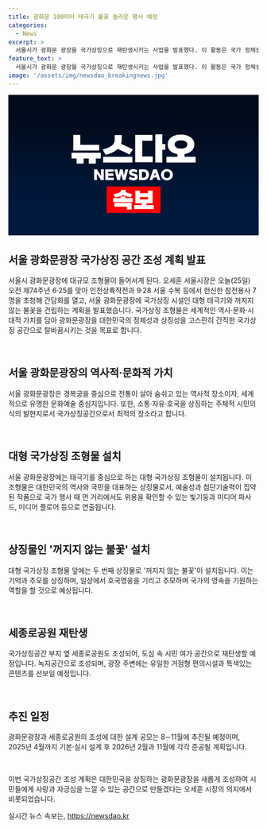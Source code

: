 ```yaml
---
title: 광화문 100미터 태극기 불꽃 놀라운 행사 예정
categories:
  - News
excerpt: >
  서울시가 광화문 광장을 국가상징으로 재탄생시키는 사업을 발표했다. 이 활동은 국가 정체성과 상징성을 강조하며 국민의 자부심을 높일 것으로 기대된다. 국가상징공간과 조형물은 대형 태극기와 꺼지지 않는 불꽃으로 광화문을 일본의 에투알 개선문과 같은 국가상징 공간으로 탈바꿈시킬 예정이다. 이는 국민 모두가 자긍심을 느낄 수 있는 곳을 만들기 위한 것이라고 한다. 국가상징 조형물은 태극기와 함께 역사를 상징하며 현대적으로 표현될 예정이다.세종로공원도 일체화된 녹지공간으로 조성될 예정이며, 2026년까지 완공 예정이다.
feature_text: >
  서울시가 광화문 광장을 국가상징으로 재탄생시키는 사업을 발표했다. 이 활동은 국가 정체성과 상징성을 강조하며 국민의 자부심을 높일 것으로 기대된다. 국가상징공간과 조형물은 대형 태극기와 꺼지지 않는 불꽃으로 광화문을 일본의 에투알 개선문과 같은 국가상징 공간으로 탈바꿈시킬 예정이다. 이는 국민 모두가 자긍심을 느낄 수 있는 곳을 만들기 위한 것이라고 한다. 국가상징 조형물은 태극기와 함께 역사를 상징하며 현대적으로 표현될 예정이다.세종로공원도 일체화된 녹지공간으로 조성될 예정이며, 2026년까지 완공 예정이다.
image: '/assets/img/newsdao_breakingnews.jpg'
---
```


<p><img src="/assets/img/newsdao_breakingnews.jpg" alt="implanttips 속보" /></p>

<h2 data-ke-size="size26">서울 광화문광장 국가상징 공간 조성 계획 발표</h2>

<p>서울시 광화문광장에 대규모 조형물이 들어서게 된다. 오세훈 서울시장은 오늘(25일) 오전 제74주년 6·25를 맞아 인천상륙작전과 9·28 서울 수복 등에서 헌신한 참전용사 7명을 초청해 간담회를 열고, 서울 광화문광장에 국가상징 시설인 대형 태극기와 꺼지지 않는 불꽃을 건립하는 계획을 발표했습니다. 국가상징 조형물은 세계적인 역사·문화·시대적 가치를 담아 광화문광장을 대한민국의 정체성과 상징성을 고스란히 간직한 국가상징 공간으로 탈바꿈시키는 것을 목표로 합니다.</p>

<p data-ke-size="size16">&nbsp;</p>

<h2 data-ke-size="size20">서울 광화문광장의 역사적·문화적 가치</h2>

<p>서울 광화문광장은 경복궁을 중심으로 전통이 살아 숨쉬고 있는 역사적 장소이자, 세계적으로 유명한 문화예술 중심지입니다. 또한, 소통·자유·호국을 상징하는 주체적 시민의식의 발현지로서 국가상징공간으로서 최적의 장소라고 합니다.</p>

<p data-ke-size="size16">&nbsp;</p>

<h2 data-ke-size="size20">대형 국가상징 조형물 설치</h2>

<p>서울 광화문광장에는 태극기를 중심으로 하는 대형 국가상징 조형물이 설치됩니다. 이 조형물은 대한민국의 역사와 국민을 대표하는 상징물로서, 예술성과 첨단기술력이 집약된 작품으로 국가 행사 때 먼 거리에서도 위용을 확인할 수 있는 빛기둥과 미디어 파사드, 미디어 플로어 등으로 연출됩니다.</p>

<p data-ke-size="size16">&nbsp;</p>

<h2 data-ke-size="size20">상징물인 '꺼지지 않는 불꽃' 설치</h2>

<p>대형 국가상징 조형물 앞에는 두 번째 상징물로 '꺼지지 않는 불꽃'이 설치됩니다. 이는 기억과 추모를 상징하며, 일상에서 호국영웅을 기리고 추모하며 국가의 영속을 기원하는 역할을 할 것으로 예상됩니다.</p>

<p data-ke-size="size16">&nbsp;</p>

<h2 data-ke-size="size20">세종로공원 재탄생</h2>

<p>국가상징공간 부지 옆 세종로공원도 조성되어, 도심 속 시민 여가 공간으로 재탄생할 예정입니다. 녹지공간으로 조성되며, 광장 주변에는 유일한 거점형 편의시설과 특색있는 콘텐츠를 선보일 예정입니다. </p>

<p data-ke-size="size16">&nbsp;</p>

<h2 data-ke-size="size20">추진 일정</h2>

<p>광화문광장과 세종로공원의 조성에 대한 설계 공모는 8∼11월에 추진될 예정이며, 2025년 4월까지 기본·실시 설계 후 2026년 2월과 11월에 각각 준공될 계획입니다.</p>

<p data-ke-size="size16">&nbsp;</p>

<p>이번 국가상징공간 조성 계획은 대한민국을 상징하는 광화문광장을 새롭게 조성하여 시민들에게 사랑과 자긍심을 느낄 수 있는 공간으로 만들겠다는 오세훈 시장의 의지에서 비롯되었습니다.</p>
실시간 뉴스 속보는, <a href="https://newsdao.kr" rel="dofollow">https://newsdao.kr</a>


